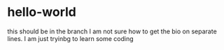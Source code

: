 # hello-world
this should be in the branch
I am not sure how to get the bio on separate lines. I am just tryinbg to learn some coding
